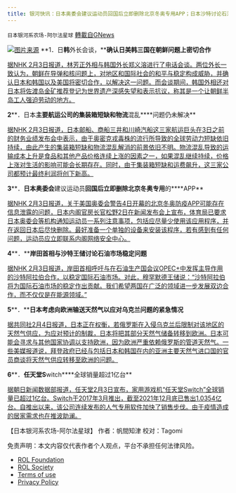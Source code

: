 ```yaml
---
title: 银河快讯：日本奥委会建议运动员回国后立即删除北京冬奥专用APP；日本沙特讨论石油市场稳定
---
```

`日本银河系农场-阿尔法星球` [轉載自GNews](https://gnews.org/zh-hans/1966278/)

![](https://assets.gnews.org/wp-content/uploads/2022/02/图片1-21.png)[图片来源](https://www.arabnews.jp/)
**1．日****韩****外长会谈，****确认日美韩三国在朝鲜问题上密切合作**

[据NHK 2月3日报道，林芳正外相与韩国外长郑义溶进行了电话会谈。两位外长一致认为，朝鲜在导弹和核问题上，对地区和国际社会的和平与稳定构成威胁，并确认日本和韩国以及美国将密切合作，以解决这一问题。而会谈期间，韩国外相还对日本将佐渡岛金矿推荐登记为世界遗产深感失望和表示抗议，称其是一个让朝鲜半岛工人强迫劳动的地方。](https://www3.nhk.or.jp/news/html/20220203/k10013465241000.html?utm_int=news-politics_contents_list-items_003)

**2****．日本****主要航运公司的集装箱短缺和物流****混乱****问题仍未解决**

[据NHK 2月3日报道，日本邮船、商船三井和川崎汽船这三家航运巨头在3日之前的财务业绩发布会中表示，由于奥密克戎毒株的流行所导致的全球劳动力短缺依旧持续，由此产生的集装箱短缺和物流混乱解消的前景依旧不明。物流混乱导致的运输成本上升是食品和其他产品价格连续上涨的因素之一，如果混乱继续持续，价格上涨对生活的影响可能会长期存在。同时，由于集装箱短缺和运费飙升，这三家公司都预计最终利润将创下新高。](https://www3.nhk.or.jp/news/html/20220203/k10013464681000.html?utm_int=news-business_contents_list-items_008)

**3****．****日本奥委会****建议运动员****回国后立即删除北京冬奥专用****的****APP**

[据NHK 2月3日报道，关于美国奥委会警告4日开幕的北京冬奥防疫APP可能存在信息泄露的问题，日本内阁官房长官松野2日在新闻发布会上宣布，体育局已要求日本奥委会等机构通知运动员一系列注意事项，包括应尽量少使用该应用程序，并在返回日本后尽快删除。最好准备一个单独的设备来安装该程序，若有感到有任何问题，运动员应立即联系内阁网络安全中心。](https://www3.nhk.or.jp/news/html/20220203/k10013465571000.html?utm_int=news-politics_contents_list-items_004)

**4****．****岸田首相与沙特王储讨论石油市场稳定问题**

[据NHK 2月3日报道，岸田首相呼吁与在石油生产国会议OPEC+中发挥主导作用的沙特阿拉伯合作，以稳定国际石油市场。对此，穆罕默德王储说：“沙特阿拉伯将为国际石油市场的稳定作出贡献。我们希望两国在广泛的领域进一步发展双边合作，而不仅仅是在能源领域。”](https://www3.nhk.or.jp/news/html/20220203/k10013465941000.html)

**5****．****日本考虑向欧洲输送天然气以应对乌克兰问题的紧急情况**

[据共同社2月4日报道，日本正在权衡，若俄罗斯在入侵乌克兰后限制对该地区的天然气供应，为应对预计的制裁，日本将把其部分天然气储备转移到欧洲。日本可能会寻求与其他国家协调以支持欧洲，因为欧洲严重依赖俄罗斯的管道天然气。一些美媒报道说，拜登政府已经与包括日本和韩国在内的亚洲主要天然气进口国的官员商谈将天然气供应转移至欧洲的问题。](https://english.kyodonews.net/news/2022/02/dae9815c3268-japan-mulls-sending-natural-gas-to-europe-in-contingency-over-ukraine.html)

**6****．****任天堂S****witch****全球销量超过1亿台**

[据朝日新闻数据部报道，任天堂2月3日宣布，家用游戏机“任天堂Switch”全球销量已超过1亿台。Switch于2017年3月推出，截至2021年12月底已售出1.0354亿台。自推出以来，该公司连续发布的人气专用软件加快了销售步伐。由于疫情造成的居家需求也在推波助澜。](https://news.yahoo.co.jp/articles/a2ec34d4e76a82d3053aa4e816cac29d62aa7e6c)

【日本银河系农场-阿尔法星球】
作者：帆間知津
校对：Tagomi

 

免责声明：本文内容仅代表作者个人观点，平台不承担任何法律风险。

- [ROL Foundation](https://rolfoundation.org/)
- [ROL Society](https://rolsociety.org/)
- [Terms of use](https://gnews.org/terms-of-use-3/)
- [Privacy Policy](https://gnews.org/privacy-policy/)
